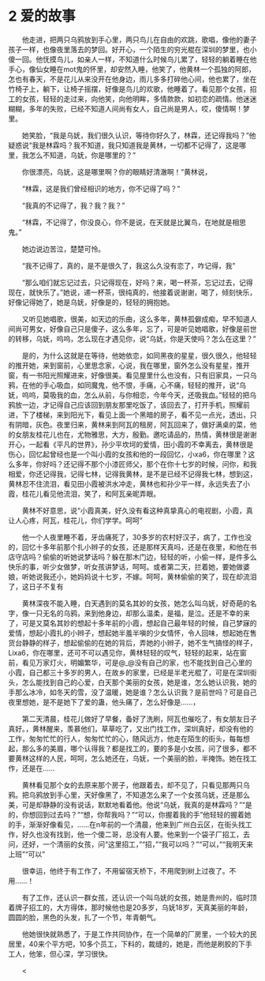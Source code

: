 # 2 爱的故事

　　他走进，把两只乌鸦放到手心里，两只鸟儿在自由的欢跳，歌唱，像他的妻子孩子一样，也像夜里落去的梦回。好开心，一个陌生的穷光棍在深圳的梦里，也小傻一回。他怃摸鸟儿，如亲人一样，不知道什么时候鸟儿累了，轻轻的躺着睡在他手心，像仙女睡在mot鬼的怀里，却安然入睡，他笑了，他黄林一个孤独的阿郎，怎也有春天，不是花儿从来没开在他身边，雨儿多多打碎他心间，他也累了，坐在竹椅子上，躺下，让椅子摇摆，好像是鸟儿的欢歌，他睡着了。看见那个女孩，招工的女孩，轻轻的走过来，向他笑，向他明眸，多情款款，如初恋的疏情。他迷迷糊糊，多年的失败，已经不知道人间尚有女人，自己尚是男人，哎，傻情啊！梦里。

　　她笑脸，“我是乌妩，我们很久认识，等待你好久了，林霖，还记得我吗？”他疑惑说“我是林霖吗？我不知道，我只知道我是黄林，一切都不记得了，这是哪里，我怎么不知道，乌妩，你是哪里的？”

　　你很漂亮，乌妩，这是哪里啊？你的眼睛好清澈啊！”黄林说，

　　“林霖，这是我们曾经相识的地方，你不记得了吗？”

　　“我真的不记得了，我？我？我？”

　　“林霖，不记得了，你没良心，你不是说，在天就是比翼鸟，在地就是相思鬼。”

　　她边说边苦泣，楚楚可怜。

　　“我不记得了，真的，是不是很久了，我这么久没有恋了，咋记得，我”

　　“那么咱们就忘记过去，只记得现在，好吗？来，喝一杯茶，忘记过去，记得现在，就快乐了。”她说，递一杯茶，很纯真的，他接着说谢谢，喝了，倾刻快乐，好像记得她了，她是乌妩，好像是的，轻轻的拥抱她。

　　又听见她唱歌，很美，如天边的乐曲，这么多年，黄林孤僻成痴，早不知道人间尚可男女，好像自己只是傻子，这么多年，忘了，可是听见她唱歌，好像是前世的转移，乌妩，呜呜，怎么现在才遇见你，说“乌妩，你是天使吗？怎么在这里？”

　　是的，为什么这就是在等待，他她依恋，如同黑夜的星星，很久很久，他轻轻的推开她，来到窗前，心里思念家，心说，我在哪里，窗外怎么没有星星，推开窗，有一书阳光照耀进来，好像很美。看见屋里什么也没有，只有旧家具，一只乌鸦，在他的手心吸血，如同魔鬼，他不恨，手痛，心不痛，轻轻的推开，说“乌妩，呜呜，莫吸我的血，怎么从前，与你相恋，今年今天，还吸我血。”轻轻的把乌鸦放一边，才记得自己应该回到朋友那里吃饭了，该回去了，打开手机，照耀前进，下了楼梯，来到阳光下，看见上面一个黑暗的房子，看不见一点光，透出，只有阴暗，灰色。夜里归来，黄林来到阿瓦的租房，阿瓦回来了，做好满桌的菜，他的女朋友桂花儿也在，尤物雅思，大方，殷勤。邀吃请品的，热情，黄林很是谢谢开心，一起看《平凡的世界》，孙少平坎坷的爱情，田小霞的不幸离去，黄林很是伤心，回忆起曾经也是一个叫小霞的女孩和他的一段回忆，小xa6，你在哪里？这么多年，你好吗？还记得不那个小漆匠师父，那个在你十七岁的时候，问你，和我相爱，你还记得我，记得七林，记得我黄林，是不是已经不记得我七林，想到这，黄林忍不住流泪，看见田小霞被洪水冲走，黄林也和孙少平一样，永远失去了小霞，桂花儿看见他流泪，笑了，和阿瓦亲昵弄眼。

　　黄林不好意思，说“小霞真美，好久没有看这种真挚真心的电视剧，小霞，真让人心疼，阿瓦，桂花儿，你们学学。呵呵”

　　他一个人夜里睡不着，牙齿痛死了，30多岁的农村好汉子，病了，工作也没的，回忆十多年前那个扎小辫子的女孩，还是那样天真吗，还是在夜里，和他在书店守店吗？偷偷的听她说梦话吗？躲在那木门边，轻轻的听，小偷一样，是件多么快乐的事，听少女做梦，听女孩讲梦话，呵呵。或者第二天，拦着她，要她做婆娘，听她说我还小，她妈妈说十七岁，不嫁。呵呵，黄林偷偷的笑了，现在却流泪了，这日子不复有

　　黄林深夜不能入睡，白天遇到的莫名其妙的女孩，她怎么叫乌妩，好奇葩的名字，像一只无名的乌鸦，来到他身边，却那么温柔，是福，是泣。还是不幸的来了，可是又莫名其妙的想起十多年前的小霞，想起自己最年轻的时候，自己梦寐的爱情，想起小霞扎的小辫子，想起她半羞半嗔的少女情怀，令人回味，想起她在售货台静静的样子，想起偷偷的在她的背后，弄她的小辫子，她不生气搞怪的样子，Lixa6，你在哪里，还可不可以遇见你，黄林轻轻的叹气，轻轻的起来，站在窗前，看见万家灯火，明媚繁华，可是@_@没有自己的家，也不能找到自己心里的小霞，自己都三十多岁的男人，在故乡的家里，已经是半老光棍了，可是在深圳街头，怎么能找到自己的心爱，白天那个美丽的女孩，她是谁，怎么她认识我，她的手那么冰冷，如冬天的雪，没了温暖，她是谁？怎么认识我？是前世吗？可是自己夜里想她，是不是她下了爱的蛊，他头痛了，怎么好像是……，

　　第二天清晨，桂花儿做好了早餐，备好了洗刷，阿瓦也催吃了，有女朋友日子真好。，黄林醒来，羡慕他们，草草吃了，又出门找工作，深圳真好，却没有他的工作，匆匆忙忙的行人，匆匆忙忙的心，随风远方，他走在陌生的街头，每每想起，那么多的美眉，哪个认得我？都是找工的，要的多是小女孩，问了很多，都不要黄林这样的人民，呵呵，怎么她还在，乌妩，一个美丽的脸，半掩饰。她在找工作，还是在……

　　黄林看见那个女的去原来那个房子，他跟着去，却不见了，只看见那两只乌鸦。把乌鸦放到手心里，天好像黑了，不知道怎么来了一个女孩乌妩，还是那么美，可是却静静的没有说话，默默地看着他。他说“乌妩，我真的是林霖吗？”“是的，你想回到过去吗？”“想，你帮我吗？”“可以，你握着我的手”他轻轻的握着她的手，渐渐好像看见，……在n年前的一个清晨，他来到广州白云区，在街头找工作，好久也没有找到，他一个傻二哥，总没有人要。他来到一个袋子厂招工，去问，还好，一个清丽的女孩，问“这里招工，”“招，”“我可以吗？”“可以，”“我明天来上班”“可以”

　　很幸运，他终于有工作了，不用留宿天桥下，不用爬到树上过夜了。不用……！

　　有了工作，还认识一群女孩，还认识一个叫乌妩的女孩，她是贵州的，临时顶着牌子招工的，大方得体，那时候他也是20多岁，乌妩18岁，天真美丽的年龄，圆圆的脸，黑色的头发，扎了一个节，年青朝气。

　　他她很快就熟悉了，于是工作共同协作，在一个简单的厂房里，一个较大的民居里，40来个平方吧，10多个员工，下料的，裁缝的，她是，而他是刷胶的下手工人，他笨，但心深，学习很快。

　　<



